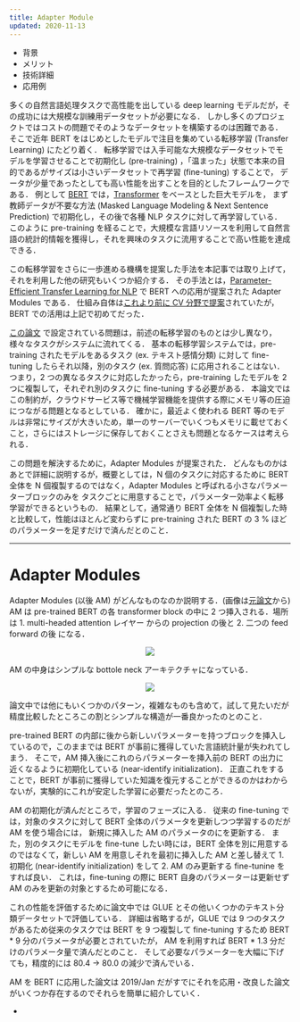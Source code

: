 ```yaml
---
title: Adapter Module
updated: 2020-11-13
---
```


- 背景
- メリット
- 技術詳細
- 応用例

多くの自然言語処理タスクで高性能を出している deep learning モデルだが，その成功には大規模な訓練用データセットが必要になる．
しかし多くのプロジェクトではコストの問題でそのようなデータセットを構築するのは困難である．
そこで近年 BERT をはじめとしたモデルで注目を集めている転移学習 (Transfer Learning) にたどり着く．
転移学習では入手可能な大規模なデータセットでモデルを学習させることで初期化し (pre-training) ，「温まった」状態で本来の目的であるがサイズは小さいデータセットで再学習 (fine-tuning) することで，
データが少量であったとしても高い性能を出すことを目的としたフレームワークである．
例として [BERT](https://arxiv.org/abs/1810.04805) では，[Transformer](https://arxiv.org/abs/1706.03762) をベースとした巨大モデルを，
まず教師データが不要な方法 (Masked Language Modeling & Next Sentence Prediction) で初期化し，その後で各種 NLP タスクに対して再学習している．
このように pre-training を経ることで，大規模な言語リソースを利用して自然言語の統計的情報を獲得し，それを興味のタスクに流用することで高い性能を達成できる．

この転移学習をさらに一歩進める機構を提案した手法を本記事では取り上げて，それを利用した他の研究もいくつか紹介する．
その手法とは，[Parameter-Efficient Transfer Learning for NLP](https://arxiv.org/abs/1902.00751) で BERT への応用が提案された Adapter Modules である．
仕組み自体は[これより前に CV 分野で提案](https://arxiv.org/abs/1705.08045)されていたが，BERT での活用は上記で初めてだった．

[この論文](https://arxiv.org/abs/1902.00751) で設定されている問題は，前述の転移学習のものとは少し異なり，様々なタスクがシステムに流れてくる．
基本の転移学習システムでは，pre-training されたモデルをあるタスク (ex. テキスト感情分類) に対して fine-tuning したらそれ以降，別のタスク (ex. 質問応答) に応用されることはない．
つまり，2 つの異なるタスクに対応したかったら，pre-training したモデルを 2 つに複製して，それぞれ別のタスクに fine-tuning する必要がある．
本論文ではこの制約が，クラウドサービス等で機械学習機能を提供する際にメモリ等の圧迫につながる問題となるとしている．
確かに，最近よく使われる BERT 等のモデルは非常にサイズが大きいため，単一のサーバーでいくつもメモリに載せておくこと，さらにはストレージに保存しておくことさえも問題となるケースは考えられる．

この問題を解決するために，Adapter Modules が提案された．
どんなものかはあとで詳細に説明するが，概要としては，N 個のタスクに対応するために BERT 全体を N 個複製するのではなく，Adapter Modules と呼ばれる小さなパラメーターブロックのみを
タスクごとに用意することで，パラメーター効率よく転移学習ができるというもの．
結果として，通常通り BERT 全体を N 個複製した時と比較して，性能はほとんど変わらずに pre-training された BERT の 3 % ほどのパラメーターを足すだけで済んだとのこと．

---

# Adapter Modules

Adapter Modules (以後 AM) がどんなものなのか説明する．(画像は[元論文](https://arxiv.org/abs/1902.00751)から)
AM は pre-trained BERT の各 transformer block の中に 2 つ挿入される．場所は 1. multi-headed attention レイヤー からの projection の後と 2. 二つの feed forward の後 になる．

<p align="center">
  <img src="https://lh3.googleusercontent.com/pw/ACtC-3fk_wCRAzDcWFzoaxHCku57Qq2lShx-esHtFChjH-TLPHmGti05NiSPYsu2DutnSIP9JddDU3Yu8qsZRm6Ccc97twDRJZ4qj8lucUuutIdPTSQCKo0mD0ZSO2fy0zxMa0ufFhHU_14PM3IBPBgAHRbKDg=w283-h404-no?authuser=0" />
</p>

<!-- アーキテクチャデザイン -->
AM の中身はシンプルな bottole neck アーキテクチャになっている．
<p align="center">
  <img src="https://lh3.googleusercontent.com/pw/ACtC-3ephogUzrCIN4i4Ib8t-wWUfAf-WdFzkaJ0evPDwSZ-CNAlkZWJ4S41gnT4IRKaD5Al0b6bOZbC5doS2fEO42sEgR-CsOsDCuS2glG0gKmC-UHHaTk3ifau42itxrWkfYqTUSju40h6WiyVBM0a1qrv_g=w283-h383-no?authuser=0" />
</p>
論文中では他にもいくつかのパターン，複雑なものも含めて，試して見たいだが精度比較したところこの割とシンプルな構造が一番良かったのとのこと．

<!-- 初期化の仕方 -->
pre-trained BERT の内部に後から新しいパラメーターを持つブロックを挿入しているので，このままでは BERT が事前に獲得していた言語統計量が失われてしまう．
そこで，AM 挿入後にこれのらパラメーターを挿入前の BERT の出力に近くなるように初期化している (near-identify initialization)．
正直これをすることで，BERT が事前に獲得していた知識を復元することができるのかはわからないが，実験的にこれが安定した学習に必要だったとのころ．

<!-- 利用方法 -->
AM の初期化が済んだところで，学習のフェーズに入る．
従来の fine-tuning では，対象のタスクに対して BERT 全体のパラメータを更新しつつ学習するのだが AM を使う場合には，
新規に挿入した AM のパラメータのにを更新する．
また，別のタスクにモデルを fine-tune したい時には，BERT 全体を別に用意するのではなくて，新しい AM を用意しそれを最初に挿入した AM と差し替えて 1. 初期化 (near-identify initialization) をして 2. AM のみ更新する fine-tunine をすれば良い．
これは，fine-tuning の際に BERT 自身のパラメーターは更新せず AM のみを更新の対象とするため可能になる．

<!-- 実験内容 -->
これの性能を評価するために論文中では GLUE とその他いくつかのテキスト分類データセットで評価している．
詳細は省略するが，GLUE では 9 つのタスクがあるため従来のタスクでは BERT を 9 つ複製して fine-tuning するため BERT * 9 分のパラメータが必要とされていたが，
AM を利用すれば BERT * 1.3 分だけのパラメータ量で済んだとのこと．
そして必要なパラメーターを大幅に下げても，精度的には 80.4 → 80.0 の減少で済んでいる．

AM を BERT に応用した論文は 2019/Jan だがすでにそれを応用・改良した論文がいくつか存在するのでそれらを簡単に紹介していく．

- 
